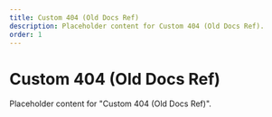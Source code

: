 ```yaml
---
title: Custom 404 (Old Docs Ref)
description: Placeholder content for Custom 404 (Old Docs Ref).
order: 1
---
```


# Custom 404 (Old Docs Ref)

Placeholder content for "Custom 404 (Old Docs Ref)".
